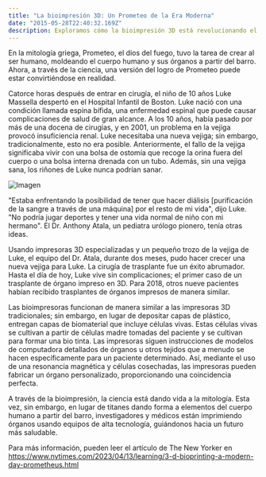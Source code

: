 ```yaml
---
title: "La bioimpresión 3D: Un Prometeo de la Era Moderna"
date: "2015-05-28T22:40:32.169Z"
description: Exploramos cómo la bioimpresión 3D está revolucionando el campo médico al imprimir órganos y tejidos vivos
---
```


En la mitología griega, Prometeo, el dios del fuego, tuvo la tarea de crear al ser humano, moldeando el cuerpo humano y sus órganos a partir del barro. Ahora, a través de la ciencia, una versión del logro de Prometeo puede estar convirtiéndose en realidad.

Catorce horas después de entrar en cirugía, el niño de 10 años Luke Massella despertó en el Hospital Infantil de Boston. Luke nació con una condición llamada espina bífida, una enfermedad espinal que puede causar complicaciones de salud de gran alcance. A los 10 años, había pasado por más de una docena de cirugías, y en 2001, un problema en la vejiga provocó insuficiencia renal. Luke necesitaba una nueva vejiga; sin embargo, tradicionalmente, esto no era posible. Anteriormente, el fallo de la vejiga significaba vivir con una bolsa de ostomía que recoge la orina fuera del cuerpo o una bolsa interna drenada con un tubo. Además, sin una vejiga sana, los riñones de Luke nunca podrían sanar.

![Imagen](./img.webp)

"Estaba enfrentando la posibilidad de tener que hacer diálisis [purificación de la sangre a través de una máquina] por el resto de mi vida", dijo Luke. "No podría jugar deportes y tener una vida normal de niño con mi hermano". El Dr. Anthony Atala, un pediatra urólogo pionero, tenía otras ideas.

Usando impresoras 3D especializadas y un pequeño trozo de la vejiga de Luke, el equipo del Dr. Atala, durante dos meses, pudo hacer crecer una nueva vejiga para Luke. La cirugía de trasplante fue un éxito abrumador. Hasta el día de hoy, Luke vive sin complicaciones; el primer caso de un trasplante de órgano impreso en 3D. Para 2018, otros nueve pacientes habían recibido trasplantes de órganos impresos de manera similar.

Las bioimpresoras funcionan de manera similar a las impresoras 3D tradicionales; sin embargo, en lugar de depositar capas de plástico, entregan capas de biomaterial que incluye células vivas. Estas células vivas se cultivan a partir de células madre tomadas del paciente y se cultivan para formar una bio tinta. Las impresoras siguen instrucciones de modelos de computadora detallados de órganos u otros tejidos que a menudo se hacen específicamente para un paciente determinado. Así, mediante el uso de una resonancia magnética y células cosechadas, las impresoras pueden fabricar un órgano personalizado, proporcionando una coincidencia perfecta.

A través de la bioimpresión, la ciencia está dando vida a la mitología. Esta vez, sin embargo, en lugar de titanes dando forma a elementos del cuerpo humano a partir del barro, investigadores y médicos están imprimiendo órganos usando equipos de alta tecnología, guiándonos hacia un futuro más saludable.

Para más información, pueden leer el artículo de The New Yorker en
https://www.nytimes.com/2023/04/13/learning/3-d-bioprinting-a-modern-day-prometheus.html